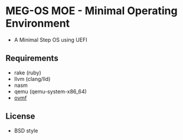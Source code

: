 # MEG-OS MOE - Minimal Operating Environment

* A Minimal Step OS using UEFI

## Requirements

* rake (ruby)
* llvm (clang/lld)
* nasm
* qemu (qemu-system-x86_64)
* [ovmf](https://sourceforge.net/projects/edk2/files/OVMF/)

## License

* BSD style
